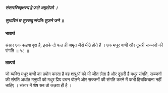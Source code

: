 ##### संसारविषवृक्षस्य द्वे फले अमृतोपमे ।
##### सुभाषितं च सुस्वादु संगतिः सुजने जने ॥

#### भावार्थ

संसार एक कड़वा वृक्ष है, इसके दो फल ही अमृत जैसे मीठे होते हैं । एक मधुर वाणी और दूसरी सज्जनों की संगति ॥ १८ ॥

#### तात्पर्य

जो व्यक्ति मधुर वाणी का प्रयोग करता है वह शत्रुओं को भी जीत लेता है और दूसरी है मधुर संगति, सज्जनों की संगति अर्थात मनुष्यों को मधुर प्रिय वचन बोलने और सज्जनों की संगति करने में कभी हिचकिचाना नहीं चाहिए । संसार में शेष सब तो कड़वा ही है ।